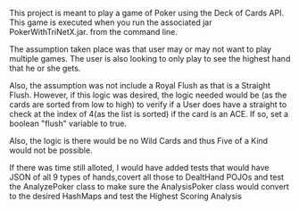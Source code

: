 This project is meant to play a game of Poker using the Deck of Cards API. 
This game is executed when you run the associated jar PokerWithTriNetX.jar. from
the command line.

The assumption taken place was that user may or may not want to play multiple games.
The user is also looking to only play to see the highest hand that he or she gets.

Also, the assumption was not include a Royal Flush as that is a Straight Flush. However,
if this logic was desired, the logic needed would be (as the cards are sorted from low to high) to verify if a User does have  a straight to check at the index of 4(as the list is sorted) if the card is an ACE. If so, set a boolean "flush" variable to true.

Also, the logic is there would be no Wild Cards and thus Five of a Kind would not be possible.

If there was time still alloted, I would have added tests that would have JSON of all 9 types of hands,covert all those to DealtHand POJOs and test the AnalyzePoker class to make sure the AnalysisPoker class would convert to the desired HashMaps and test the Highest Scoring Analysis